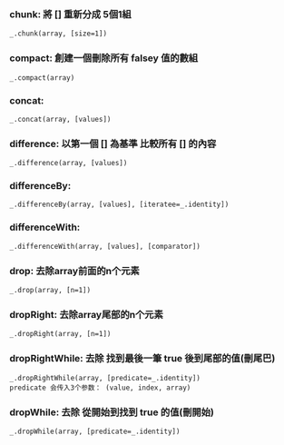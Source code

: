 ### chunk: 將 [] 重新分成 5個1組
```
_.chunk(array, [size=1])
```
### compact: 創建一個刪除所有 falsey 值的數組
```
_.compact(array)
```
### concat:
 ```
 _.concat(array, [values])
 ```
 ### difference: 以第一個 [] 為基準 比較所有 [] 的內容 
 ```
 _.difference(array, [values])
 ```
 ### differenceBy: 
 ```
 _.differenceBy(array, [values], [iteratee=_.identity])
 ```
 ### differenceWith: 
 ```
 _.differenceWith(array, [values], [comparator])
 ```
 ### drop: 去除array前面的n个元素
 ```
 _.drop(array, [n=1])
 ```
 ### dropRight: 去除array尾部的n个元素
 ```
 _.dropRight(array, [n=1])
 ```
 ### dropRightWhile: 去除 找到最後一筆 true 後到尾部的值(刪尾巴)
 ```
 _.dropRightWhile(array, [predicate=_.identity]) 
 predicate 会传入3个参数： (value, index, array)
 ```
 ### dropWhile: 去除 從開始到找到 true 的值(刪開始)
 ```
 _.dropWhile(array, [predicate=_.identity])
 ```
 ###
 ```
 ```
 ###
 ```
 ```
 ###
 ```
 ```
 ###
 ```
 ```